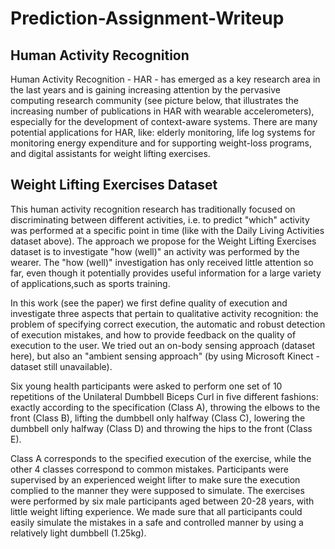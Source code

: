 # Prediction-Assignment-Writeup
## Human Activity Recognition

Human Activity Recognition - HAR - has emerged as a key research area in the last years and is gaining increasing attention by the pervasive computing research community  (see picture below, that illustrates the increasing number of publications in HAR with wearable accelerometers), especially for the development of context-aware systems.  There are many potential applications for HAR, like: elderly monitoring, life log systems for monitoring energy expenditure and for supporting weight-loss programs, and  digital assistants for weight lifting exercises.

## Weight Lifting Exercises Dataset
This human activity recognition research has traditionally focused on discriminating between different activities, i.e. to predict "which" activity was performed at a  specific point in time (like with the Daily Living Activities dataset above). The approach we propose for the Weight Lifting Exercises dataset is to investigate "how (well)"  an activity was performed by the wearer. The "how (well)" investigation has only received little attention so far, even though it potentially provides useful information for  a large variety of applications,such as sports training.

In this work (see the paper) we first define quality of execution and investigate three aspects that pertain to qualitative activity recognition: the problem of specifying  correct execution, the automatic and robust detection of execution mistakes, and how to provide feedback on the quality of execution to the user. We tried out an on-body  sensing approach (dataset here), but also an "ambient sensing approach" (by using Microsoft Kinect - dataset still unavailable).

Six young health participants were asked to perform one set of 10 repetitions of the Unilateral Dumbbell Biceps Curl in five different fashions: exactly according to the  specification (Class A), throwing the elbows to the front (Class B), lifting the dumbbell only halfway (Class C), lowering the dumbbell only halfway (Class D) and throwing  the hips to the front (Class E).

Class A corresponds to the specified execution of the exercise, while the other 4 classes correspond to common mistakes. Participants were supervised by an experienced weight lifter to make sure the execution complied to the manner they were supposed to simulate. The exercises were performed by six male participants aged between 20-28 years, with little weight lifting experience. We made sure that all participants could easily simulate the mistakes in a safe and controlled manner by using a relatively light dumbbell (1.25kg).

